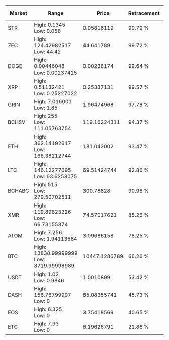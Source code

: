 | Market | Range | Price| Retracement | Doubles to 50% |
| --- | --- | --- | --- | --- |
| STR | High: 0.1345<br />Low: 0.058 | 0.05816119 | 99.79 % | 1.65 |
| ZEC | High: 124.42982517<br />Low: 44.42 | 44.641789 | 99.72 % | 1.89 |
| DOGE | High: 0.00446048<br />Low: 0.00237425 | 0.00238174 | 99.64 % | 1.43 |
| XRP | High: 0.51132421<br />Low: 0.25227022 | 0.25337131 | 99.57 % | 1.51 |
| GRIN | High: 7.016001<br />Low: 1.85 | 1.96474968 | 97.78 % | 2.26 |
| BCHSV | High: 255<br />Low: 111.05763754 | 119.16224311 | 94.37 % | 1.54 |
| ETH | High: 362.14192617<br />Low: 168.38212744 | 181.042002 | 93.47 % | 1.47 |
| LTC | High: 146.12277095<br />Low: 63.6258075 | 69.51424744 | 92.86 % | 1.51 |
| BCHABC | High: 515<br />Low: 279.50702511 | 300.78828 | 90.96 % | 1.32 |
| XMR | High: 119.89823226<br />Low: 66.73155874 | 74.57017621 | 85.26 % | 1.25 |
| ATOM | High: 7.256<br />Low: 1.94113584 | 3.09686158 | 78.25 % | 1.48 |
| BTC | High: 13838.99999999<br />Low: 8719.99998989 | 10447.1286789 | 66.26 % | 1.08 |
| USDT | High: 1.02<br />Low: 0.9846 | 1.0010899 | 53.42 % | 1.00 |
| DASH | High: 156.76799997<br />Low: 0 | 85.08355741 | 45.73 % | 0.00 |
| EOS | High: 6.325<br />Low: 0 | 3.75418569 | 40.65 % | 0.00 |
| ETC | High: 7.93<br />Low: 0 | 6.19626791 | 21.86 % | 0.00 |
